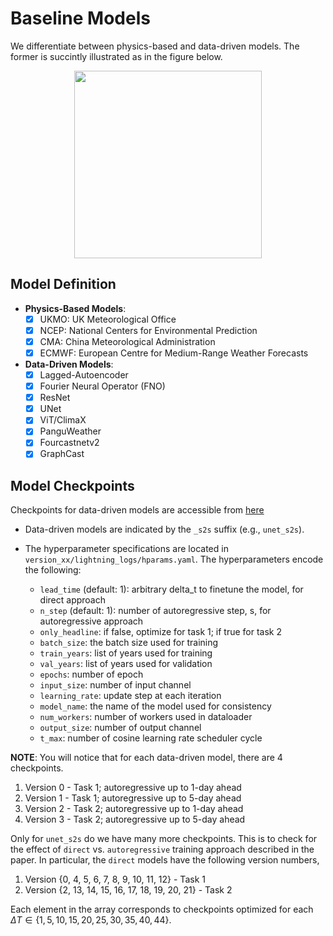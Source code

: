 # Baseline Models
We differentiate between physics-based and data-driven models. The former is succintly illustrated as in the figure below. 

<div style="text-align: center;">
    <img src="../docs/scheme/chaosbench_scheme-physics-model.jpg" style="width:300px;"/>
</div>

## Model Definition
- __Physics-Based Models__:
    - [x] UKMO: UK Meteorological Office
    - [x] NCEP: National Centers for Environmental Prediction
    - [x] CMA: China Meteorological Administration
    - [x] ECMWF: European Centre for Medium-Range Weather Forecasts

- __Data-Driven Models__:
    - [x] Lagged-Autoencoder
    - [x] Fourier Neural Operator (FNO)
    - [x] ResNet
    - [x] UNet
    - [x] ViT/ClimaX
    - [x] PanguWeather
    - [x] Fourcastnetv2
    - [x] GraphCast

## Model Checkpoints
Checkpoints for data-driven models are accessible from [here](https://huggingface.co/datasets/juannat7/ChaosBench/tree/main/logs)

- Data-driven models are indicated by the `_s2s` suffix (e.g., `unet_s2s`). 

- The hyperparameter specifications are located in `version_xx/lightning_logs/hparams.yaml`. The hyperparameters encode the following:

    - `lead_time` (default: 1): arbitrary delta_t to finetune the model, for direct approach
    - `n_step` (default: 1): number of autoregressive step, s, for autoregressive approach
    - `only_headline`: if false, optimize for task 1; if true for task 2
    - `batch_size`: the batch size used for training
    - `train_years`: list of years used for training
    - `val_years`: list of years used for validation
    - `epochs`: number of epoch
    - `input_size`: number of input channel
    - `learning_rate`: update step at each iteration
    - `model_name`: the name of the model used for consistency
    - `num_workers`: number of workers used in dataloader
    - `output_size`: number of output channel
    - `t_max`: number of cosine learning rate scheduler cycle
    
__NOTE__: You will notice that for each data-driven model, there are 4 checkpoints. 

1. Version 0 - Task 1; autoregressive up to 1-day ahead
2. Version 1 - Task 1; autoregressive up to 5-day ahead
3. Version 2 - Task 2; autoregressive up to 1-day ahead
4. Version 3 - Task 2; autoregressive up to 5-day ahead

Only for `unet_s2s` do we have many more checkpoints. This is to check for the effect of `direct` vs. `autoregressive` training approach described in the paper. In particular, the `direct` models have the following version numbers,
1. Version {0, 4, 5, 6, 7, 8, 9, 10, 11, 12} - Task 1
2. Version {2, 13, 14, 15, 16, 17, 18, 19, 20, 21} - Task 2

Each element in the array corresponds to checkpoints optimized for each $\Delta T \in \{1, 5, 10, 15, 20, 25, 30, 35, 40, 44\}$.